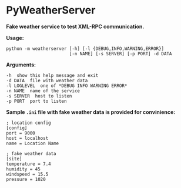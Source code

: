 # PyWeatherServer
**Fake weather service to test XML-RPC communication.**

**Usage:**
    
    python -m weatherserver [-h] [-l {DEBUG,INFO,WARNING,ERROR}] 
                            [-n NAME] [-s SERVER] [-p PORT] -d DATA
   
**Arguments:**
    
    -h  show this help message and exit
    -d DATA  file with weather data
    -l LOGLEVEL  one of *DEBUG INFO WARNING ERROR*
    -n NAME  name of the service
    -s SERVER  host to listen
    -p PORT  port to listen

**Sample `.ini` file with fake weather data is provided for convinience:**
    
    ; location config
    [config]
    port = 9000
    host = localhost
    name = Location Name
   
    ; fake weather data
    [site]
    temperature = 7.4
    humidity = 45
    windspeed = 15.5
    pressure = 1020
